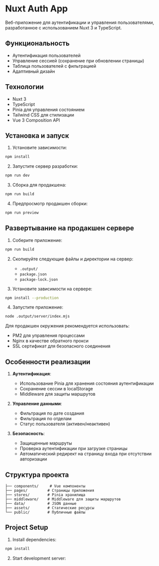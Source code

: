 # Nuxt Auth App

Веб-приложение для аутентификации и управления пользователями, разработанное с использованием Nuxt 3 и TypeScript.

## Функциональность

- Аутентификация пользователей
- Управление сессией (сохранение при обновлении страницы)
- Таблица пользователей с фильтрацией
- Адаптивный дизайн

## Технологии

- Nuxt 3
- TypeScript
- Pinia для управления состоянием
- Tailwind CSS для стилизации
- Vue 3 Composition API

## Установка и запуск

1. Установите зависимости:
```bash
npm install
```

2. Запустите сервер разработки:
```bash
npm run dev
```

3. Сборка для продакшена:
```bash
npm run build
```

4. Предпросмотр продакшен сборки:
```bash
npm run preview
```

## Развертывание на продакшен сервере

1. Соберите приложение:
```bash
npm run build
```

2. Скопируйте следующие файлы и директории на сервер:
   - `.output/`
   - `package.json`
   - `package-lock.json`

3. Установите зависимости на сервере:
```bash
npm install --production
```

4. Запустите приложение:
```bash
node .output/server/index.mjs
```

Для продакшен окружения рекомендуется использовать:
- PM2 для управления процессами
- Nginx в качестве обратного прокси
- SSL сертификат для безопасного соединения

## Особенности реализации

1. **Аутентификация**:
   - Использование Pinia для хранения состояния аутентификации
   - Сохранение сессии в localStorage
   - Middleware для защиты маршрутов

2. **Управление данными**:
   - Фильтрация по дате создания
   - Фильтрация по отделам
   - Статус пользователя (активен/неактивен)

3. **Безопасность**:
   - Защищенные маршруты
   - Проверка аутентификации при загрузке страницы
   - Автоматический редирект на страницу входа при отсутствии авторизации

## Структура проекта

```
├── components/     # Vue компоненты
├── pages/         # Страницы приложения
├── stores/        # Pinia хранилища
├── middleware/    # Middleware для защиты маршрутов
├── data/          # JSON данные
├── assets/        # Статические ресурсы
└── public/        # Публичные файлы
```

## Project Setup

1. Install dependencies:
```bash
npm install
```

2. Start development server:
```